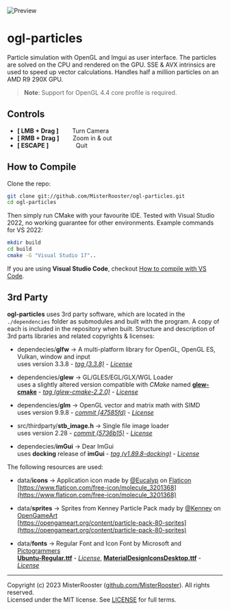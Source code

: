 ![Preview](preview.gif)

# ogl-particles

Particle simulation with OpenGL and Imgui as user interface.
The particles are solved on the CPU and rendered on the GPU.
SSE & AVX intrinsics are used to speed up vector calculations.
Handles half a million particles on an AMD R9 290X GPU.

> **Note**:
Support for OpenGL 4.4 core profile is required. 

## Controls

 + **[ LMB + Drag ]** &emsp;&emsp;Turn Camera
 + **[ RMB + Drag ]** &emsp;&emsp;Zoom in & out
 + **[ ESCAPE ]** &emsp;&emsp;&emsp;&emsp;&nbsp;Quit

## How to Compile

Clone the repo:

```bash
git clone git://github.com/MisterRooster/ogl-particles.git
cd ogl-particles 
```

Then simply run CMake with your favourite IDE. Tested with Visual Studio 2022,
no working guarantee for other environments.
Example commands for VS 2022:

```bash
mkdir build
cd build
cmake -G "Visual Studio 17"..
```

If you are using **Visual Studio Code**, checkout [How to compile with VS Code](docs/compile-instructions-vscode.md).

## 3rd Party

**ogl-particles** uses 3rd party software, which are located in the `./dependencies` folder as submodules and built with the program. A copy of each is included in the repository when built.
Structure and description of 3rd parts libraries and related copyrights & licenses:

- dependecies/**glfw** → A multi-platform library for OpenGL, OpenGL ES, Vulkan, window and input<br>
uses version 3.3.8 - [*tag (3.3.8)*](https://github.com/glfw/glfw/tree/3.3.8) - [*License*](https://github.com/glfw/glfw/blob/3.3.8/LICENSE.md)

- dependencies/**glew** → GL/GLES/EGL/GLX/WGL Loader<br>
uses a slightly altered version compatible with *CMake* named [**glew-cmake**](https://github.com/Perlmint/glew-cmake) - [*tag (glew-cmake-2.2.0)*](https://github.com/Perlmint/glew-cmake/tree/glew-cmake-2.2.0) - [*License*](https://github.com/nigels-com/glew/blob/glew-2.2.0/LICENSE.txt)

- dependencies/**glm** → OpenGL vector and matrix math with SIMD<br>
uses version 9.9.8 - [*commit (47585fd)*](https://github.com/g-truc/glm/tree/47585fde0c49fa77a2bf2fb1d2ead06999fd4b6e) - [*License*](https://github.com/g-truc/glm/blob/47585fde0c49fa77a2bf2fb1d2ead06999fd4b6e/copying.txt)

- src/thirdparty/**stb_image.h** → Single file image loader<br>
uses version 2.28 - [*commit (5736b15)*](https://github.com/nothings/stb/tree/5736b15f7ea0ffb08dd38af21067c314d6a3aae9) - [*License*](https://github.com/nothings/stb/blob/5736b15f7ea0ffb08dd38af21067c314d6a3aae9/LICENSE)

 - dependecies/**imGui** → Dear ImGui<br>
uses **docking** release of **imGui** - [*tag (v1.89.8-docking)*](https://github.com/ocornut/imgui/tree/v1.89.8-docking) - [*License*](https://github.com/ocornut/imgui/blob/v1.89.8-docking/LICENSE.txt)

The following resources are used:

 - data/**icons** → Application icon made by [@Eucalyp](https://www.flaticon.com/authors/eucalyp) on
 [Flaticon](https://www.flaticon.com/free-icons/element)<br>
 [https://www.flaticon.com/free-icon/molecule_3201368](https://www.flaticon.com/free-icon/molecule_3201368)

 - data/**sprites** → Sprites from Kenney Particle Pack mady by [@Kenney](https://opengameart.org/users/kenney) on
 [OpenGameArt](https://opengameart.org/)<br>
 [https://opengameart.org/content/particle-pack-80-sprites](https://opengameart.org/content/particle-pack-80-sprites)

- data/**fonts** → Regular Font and Icon Font by Microsoft and [Pictogrammers](https://pictogrammers.com/) <br>
[**Ubuntu-Regular.ttf**](https://fonts.google.com/specimen/Ubuntu) - [*License*](https://ubuntu.com/legal/font-licence), 
[**MaterialDesignIconsDesktop.ttf**](https://github.com/Templarian/MaterialDesign-Font) - [*License*](https://pictogrammers.com/docs/general/license/)

-----
Copyright (c) 2023 MisterRooster ([github.com/MisterRooster](https://github.com/MisterRooster)). All rights reserved.  
Licensed under the MIT license. See [LICENSE](LICENSE) for full terms.
